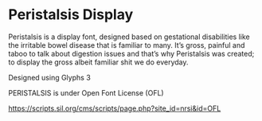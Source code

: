 # Peristalsis Display

Peristalsis is a display font, designed based on gestational disabilities like the irritable bowel disease that is familiar to many. It’s gross, painful and taboo to talk about digestion issues and that’s why Peristalsis was created; to display the gross albeit familiar shit we do everyday. 

Designed using Glyphs 3

PERISTALSIS is under Open Font License (OFL)

https://scripts.sil.org/cms/scripts/page.php?site_id=nrsi&id=OFL
